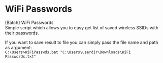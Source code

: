 # WiFi Passwords
[Batch] WiFi Passwords  
Simple script which allows you to easy get list of saved wireless SSIDs with their passwords.  

If you want to save result to file you can simply pass the file name and path as argument:  
`C:\Users>WiFiPasswds.bat "C:\Users\userdir\Downloads\WiFi Passwords.txt"`
